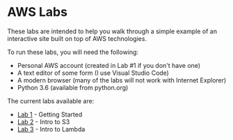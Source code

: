 # AWS Labs

These labs are intended to help you walk through a simple example of an interactive site built on top of AWS technologies.

To run these labs, you will need the following:

* Personal AWS account (created in Lab #1 if you don't have one)
* A text editor of some form (I use Visual Studio Code)
* A modern browser (many of the labs will not work with Internet Explorer)
* Python 3.6 (available from python.org)

The current labs available are:

* [Lab 1](labs/lab-1.md) - Getting Started
* [Lab 2](labs/lab-2.md) - Intro to S3
* [Lab 3](labs/lab-3.md) - Intro to Lambda